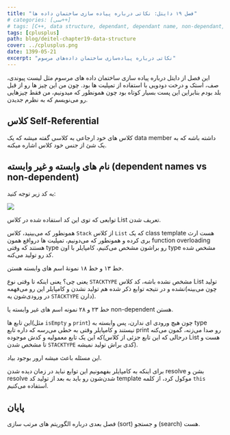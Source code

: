 ```yaml
---
title: "فصل ۱۹ دایتل: نکاتی درباره پیاده سازی ساختمان داده ها"
# categories: [سی++]
# tags: [C++, data structure, dependant, dependant name, non-dependant, non-dependant name, دایتل, سی++, ساختمان داده]
tags: [cplusplus]
path: blog/deitel-chapter19-data-structure
cover: ../cplusplus.png
date: 1399-05-21
excerpt: "نکاتی درباره پیاده‌سازی ساختمان داده‌های مرسوم"
---
```



این فصل از دایتل درباره پیاده سازی ساختمان داده های مرسوم مثل لیست 
پیوندی، صف، استک و درخت دودویی با استفاده از تمپلیت ها بود. چون من این 
چیز ها رو از قبل بلد بودم بنابراین این پست بسیار کوتاه بود چون همونطور 
که میدونیم، من فقط چیزهایی رو می‌نویسم که به نظرم جدیدن.

## کلاس Self-Referential

کلاس های خود ارجاعی به کلاسی گفته میشه که یک data member داشته باشه که به یک شئ از جنس خود کلاس اشاره میکنه.

## نام های وابسته و غیر وابسته (dependent names vs non-dependent)

به کد زیر توجه کنید:

![](https://seedpuller.space/wp-content/uploads/2020/08/image-2.png)

توابعی که توی این کد استفاده شده در کلاس List تعریف شدن.

همونطور که می‌بینید، کلاس `Stack` از کلاس `List`
که یک class template هست ارث بری کرده و همونطور که می‌دونیم، تمپلیت ها 
درواقع همون function overloading هستند که وقتی type رو براشون مشخص 
می‌کنیم، کامپایلر با اون type مشخص شده کد رو تولید می‌کنه.

خط ۱۳ و خط ۱۸ نمونهٔ اسم های وابسته هستن.

یعنی چی؟ یعنی اینکه تا وقتی نوع `STACKTYPE` مشخص نشده 
باشه، کد کلاس List تولید نشده و در نتیجه توابع ذکر شده هم تولید نشدن و 
کامپایلر این رو می‌فهمه(چون می‌بینه در ورودی‌شون یه `STACKTYPE` دارن).

خط ۲۳ و ۲۸ نمونه اسم های غیر وابسته یا non-dependent هستن. 

این تابع ها(مثل `isEmpty` و `print`) چون هیچ 
ورودی ای ندارن، پس وابسته به type نیستند و کامپایلر وقتی به خطی می‌رسه 
که داره تابع print رو صدا می‌زنه،‌ گمون می‌کنه که این یک تابع معمولیه و 
کدش موجوده(درحالی که این تابع جزئی از کلاس List هست و تا مشخص شدن `STACKTYPE` کدی براش تولید نمیشه).

این مسئله باعث میشه ارور بوجود بیاد.

برای اینکه به کامپایلر بفهمونیم این توابع نباید در زمان دیده شدن 
resolve بشن و resolve شدن‌شون رو باید به بعد از تولید کد template موکول 
کرد، از کلمه `this` استفاده می‌کنیم.

## پایان

فصل بعدی درباره الگوریتم های مرتب سازی (sort) و جستجو (search) هست.
